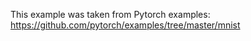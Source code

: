This example was taken from Pytorch examples: https://github.com/pytorch/examples/tree/master/mnist
